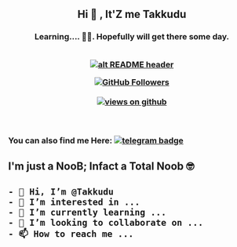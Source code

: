 <h2 align="center"> Hi 👋 , It'Z me  Takkudu<br/></h2> 
<h3 align="center">Learning.... 🧑‍💻. Hopefully will get there some day.<br> <br>

   <a href="https://telegra.ph/file/138db962893023bd9885a.jpg" target="_blank" rel="download org image">![alt README header](https://telegra.ph/file/138db962893023bd9885a.jpg?raw=true)</a>
   
   
   
 <a href="https://github.com/Takkudu" target="_blank">
    <img alt="GitHub Followers" src="https://img.shields.io/github/followers/Takkudu?label=Github%20followers&style=for-the-badge">
  </a> <br> <br>
  <a href="https://github.com/Takkudu" target="_blank">
    <img src="https://komarev.com/ghpvc/?username=Takkudu&label=Views&color=brightgreen&style=flat-square" alt="views on github" />
 
 </a> <br> 
 ### You can also find me Here: [![telegram badge](https://img.shields.io/badge/Takkudu-30302f?style=for-the-badge&logo=telegram)](https://t.me/anilsebastian)



<h2 align="centre">I'm just a NooB; Infact a Total Noob 🤓<h2>

```
- 👋 Hi, I’m @Takkudu
- 👀 I’m interested in ...
- 🌱 I’m currently learning ...
- 💞️ I’m looking to collaborate on ...
- 📫 How to reach me ...
